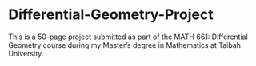 # Differential-Geometry-Project
This is a 50-page project submitted as part of the MATH 661: Differential Geometry course during my Master’s degree in Mathematics at Taibah University. 

